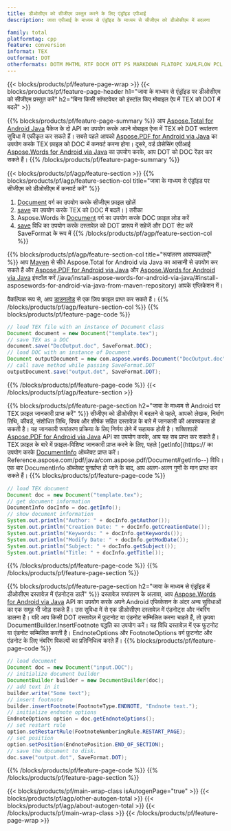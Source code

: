 ```yaml
---
title: डीओसीएम को सीजीएम प्रस्तुत करने के लिए एंड्रॉइड एपीआई
description: जावा एपीआई के माध्यम से एंड्रॉइड के माध्यम से सीजीएम को डीओसीएम में बदलना

family: total
platformtag: cpp
feature: conversion
informat: TEX
outformat: DOT
otherformats: DOTM MHTML RTF DOCM OTT PS MARKDOWN FLATOPC XAMLFLOW PCL ODT WORDML
---
```

{{< blocks/products/pf/feature-page-wrap >}}
{{< blocks/products/pf/feature-page-header h1="जावा के माध्यम से एंड्रॉइड पर डीओसीएम को सीजीएम प्रस्तुत करें" h2="बिना किसी सॉफ्टवेयर को इंस्टॉल किए मोबाइल ऐप में TEX को DOT में बदलें" >}}

{{% blocks/products/pf/feature-page-summary %}}
आप [Aspose.Total for Android Java](https://products.aspose.com/total/android-java/) पैकेज के दो API का उपयोग करके अपने मोबाइल ऐप्स में TEX को DOT रूपांतरण सुविधा में एकीकृत कर सकते हैं। सबसे पहले आपको [Aspose.PDF for Android via Java](https://products.aspose.com/pdf/android-java/) का उपयोग करके TEX फ़ाइल को DOC में कनवर्ट करना होगा। दूसरे, वर्ड प्रोसेसिंग एपीआई [Aspose.Words for Android via Java](https://products.aspose.com/words/android-java/) का उपयोग करके, आप DOT को DOC रेंडर कर सकते हैं। 
{{% /blocks/products/pf/feature-page-summary  %}}

{{< blocks/products/pf/agp/feature-section >}}
{{% blocks/products/pf/agp/feature-section-col title="जावा के माध्यम से एंड्रॉइड पर सीजीएम को डीओसीएम में कनवर्ट करें" %}}
1. [Document](https://reference.aspose.com/pdf/java/com.aspose.pdf/Document) वर्ग का उपयोग करके सीजीएम फ़ाइल खोलें
2. [save](https://reference.aspose.com/pdf/java/com.aspose.pdf/Document#save-java.lang.String-com.aspose.pdf.SaveOptions-) का उपयोग करके TEX को DOC में बदलें। ) तरीका
3. Aspose.Words के [Document](https://reference.aspose.com/words/java/com.aspose.words/Document) वर्ग का उपयोग करके DOC फ़ाइल लोड करें
4. [save](https://reference.aspose.com/words/java/com.aspose.words/Document#save(java.lang.String,int)) विधि का उपयोग करके दस्तावेज़ को DOT प्रारूप में सहेजें और DOT सेट करें SaveFormat के रूप में
{{% /blocks/products/pf/agp/feature-section-col %}}

{{% blocks/products/pf/agp/feature-section-col title="रूपांतरण आवश्यकताएँ" %}}
आप [Maven](https://releases.aspose.com/total/java/) से सीधे Aspose.Total for Android via Java का आसानी से उपयोग कर सकते हैं और [Aspose.PDF for Android via Java](https://docs.aspose.com/pdf/androidjava/installation/) और [Aspose.Words for Android via Java](https://docs.aspose.com/words) इंस्टॉल करें /java/install-aspose-words-for-android-via-java/#install-asposewords-for-android-via-java-from-maven-repository) आपके एप्लिकेशन में।

वैकल्पिक रूप से, आप [डाउनलोड](https://releases.aspose.com/total/androidjava) से एक ज़िप फ़ाइल प्राप्त कर सकते हैं।
{{% /blocks/products/pf/agp/feature-section-col %}}
{{% blocks/products/pf/feature-page-code %}}

```java
// load TEX file with an instance of Document class
Document document = new Document("template.tex");
// save TEX as a DOC 
document.save("DocOutput.doc", SaveFormat.DOC); 
// load DOC with an instance of Document
Document outputDocument = new com.aspose.words.Document("DocOutput.doc");
// call save method while passing SaveFormat.DOT
outputDocument.save("output.dot", SaveFormat.DOT);   
```


{{% /blocks/products/pf/feature-page-code %}}
{{< /blocks/products/pf/agp/feature-section >}}

{{% blocks/products/pf/feature-page-section  h2="जावा के माध्यम से Android पर TEX फ़ाइल जानकारी प्राप्त करें" %}}
सीजीएम को डीओसीएम में बदलने से पहले, आपको लेखक, निर्माण तिथि, कीवर्ड, संशोधित तिथि, विषय और शीर्षक सहित दस्तावेज़ के बारे में जानकारी की आवश्यकता हो सकती है। यह जानकारी रूपांतरण प्रक्रिया के लिए निर्णय लेने में सहायक होती है। शक्तिशाली [Aspose.PDF for Android via Java](https://docs.aspose.com/pdf/androidjava/) API का उपयोग करके, आप यह सब प्राप्त कर सकते हैं। TEX फ़ाइल के बारे में फ़ाइल-विशिष्ट जानकारी प्राप्त करने के लिए, पहले [getInfo](https:// का उपयोग करके [DocumentInfo](https://reference.aspose.com/pdf/java/com.aspose.pdf/DocumentInfo) ऑब्जेक्ट प्राप्त करें। Reference.aspose.com/pdf/java/com.aspose.pdf/Document#getInfo--) विधि। एक बार DocumentInfo ऑब्जेक्ट पुनर्प्राप्त हो जाने के बाद, आप अलग-अलग गुणों के मान प्राप्त कर सकते हैं।
{{% blocks/products/pf/feature-page-code %}}

```java
// load TEX document
Document doc = new Document("template.tex");
// get document information
DocumentInfo docInfo = doc.getInfo();
// show document information
System.out.println("Author: " + docInfo.getAuthor());
System.out.println("Creation Date: " + docInfo.getCreationDate());
System.out.println("Keywords: " + docInfo.getKeywords());
System.out.println("Modify Date: " + docInfo.getModDate());
System.out.println("Subject: " + docInfo.getSubject());
System.out.println("Title: " + docInfo.getTitle());
```

{{% /blocks/products/pf/feature-page-code  %}}
{{% /blocks/products/pf/feature-page-section %}}

{{% blocks/products/pf/feature-page-section  h2="जावा के माध्यम से एंड्रॉइड में डीओसीएम दस्तावेज़ में एंडनोट्स डालें" %}}
दस्तावेज़ रूपांतरण के अलावा, आप [Aspose.Words for Android via Java](https://products.aspose.com/words/androidjava/) API का उपयोग करके अपने Android एप्लिकेशन के अंदर अन्य सुविधाओं का एक समूह भी जोड़ सकते हैं। उस सुविधा में से एक डीओसीएम दस्तावेज़ में एंडनोट्स और नंबरिंग डालना है। यदि आप किसी DOT दस्तावेज़ में फ़ुटनोट या एंडनोट सम्मिलित करना चाहते हैं, तो कृपया DocumentBuilder.InsertFootnote पद्धति का उपयोग करें। यह विधि दस्तावेज़ में एक फुटनोट या एंडनोट सम्मिलित करती है। EndnoteOptions और FootnoteOptions वर्ग फ़ुटनोट और एंडनोट के लिए नंबरिंग विकल्पों का प्रतिनिधित्व करते हैं।
{{% blocks/products/pf/feature-page-code %}}

```java
// load document
Document doc = new Document("input.DOC");
// initialize document builder
DocumentBuilder builder = new DocumentBuilder(doc);
// add text in it
builder.write("Some text");
// insert footnote
builder.insertFootnote(FootnoteType.ENDNOTE, "Endnote text.");
// initialize endnote options
EndnoteOptions option = doc.getEndnoteOptions();
// set restart rule
option.setRestartRule(FootnoteNumberingRule.RESTART_PAGE);
// set position
option.setPosition(EndnotePosition.END_OF_SECTION);
// save the document to disk.
doc.save("output.dot", SaveFormat.DOT);  
```

{{% /blocks/products/pf/feature-page-code  %}}
{{% /blocks/products/pf/feature-page-section %}}

{{< blocks/products/pf/main-wrap-class isAutogenPage="true" >}}
{{< blocks/products/pf/agp/other-autogen-total >}}
{{< blocks/products/pf/agp/about-autogen-total >}}
{{< /blocks/products/pf/main-wrap-class >}}
{{< /blocks/products/pf/feature-page-wrap >}}